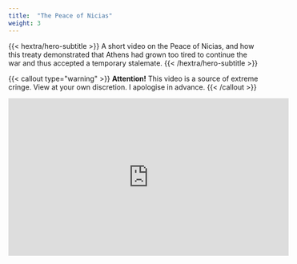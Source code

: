 ```yaml
---
title:  "The Peace of Nicias"
weight: 3
---
```


{{< hextra/hero-subtitle >}}
  A short video on the Peace of Nicias, and how this treaty demonstrated that Athens had grown too tired to continue the war and thus accepted a temporary stalemate.
{{< /hextra/hero-subtitle >}}

{{< callout type="warning" >}}
  **Attention!** This video is a source of extreme cringe. View at your own discretion. I apologise in advance.
{{< /callout >}}

<div class="mt-6">
<div class="youtube-video-container">
  <iframe
    width="560"
    height="315"
    src="https://www.youtube.com/embed/nsCyd1RUPno"
    frameborder="0"
    allow="accelerometer; autoplay; encrypted-media; gyroscope; picture-in-picture"
    allowfullscreen
  ></iframe>
</div>
</div>
